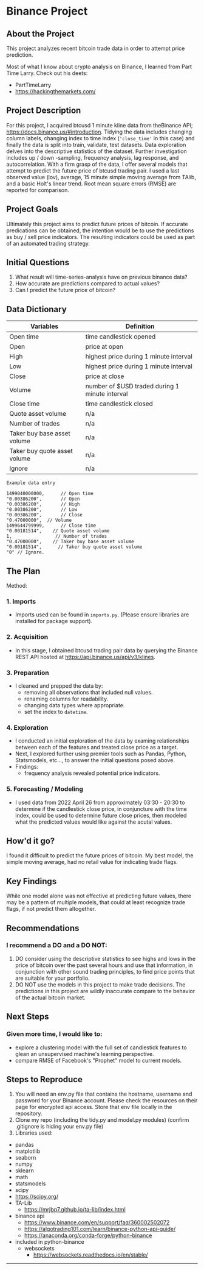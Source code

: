 # Binance Project

## About the Project

This project analyzes recent bitcoin trade data in order to attempt price prediction.

Most of what I know about crypto analysis on Binance, I learned from Part Time Larry. Check out his deets:

- PartTimeLarry
- <https://hackingthemarkets.com/>

## Project Description

For this project, I acquired btcusd 1 minute kline data from theBinance API; <https://docs.binance.us/#introduction>. Tidying the data includes changing column labels, changing index to time index (`'close_time'` in this case) and finally the data is split into train, validate, test datasets. Data exploration delves into the descriptive statistics of the dataset. Further investigation includes up / down -sampling, frequency analysis, lag response, and autocorrelation. With a firm grasp of the data, I offer several models that attempt to predict the future price of btcusd trading pair. I used a last observed value (lov), average, 15 minute simple moving average from TAlib, and a basic Holt's linear trend. Root mean square errors (RMSE) are reported for comparison.

## Project Goals

Ultimately this project aims to predict future prices of bitcoin. If accurate predications can be obtained, the intention would be to use the predictions as buy / sell price indicators. The resulting indicators could be used as part of an automated trading strategy.

## Initial Questions

1. What result will time-series-analysis have on previous binance data?
1. How accurate are predictions compared to actual values?
1. Can I predict the future price of bitcoin?

## Data Dictionary

Variables |Definition
--- | ---
Open time | time candlestick opened
Open | price at open
High | highest price during 1 minute interval
Low | highest price during 1 minute interval
Close | price at close
Volume | number of $USD traded during 1 minute interval
Close time | time candlestick closed
Quote asset volume | n/a
Number of trades | n/a
Taker buy base asset volume | n/a
Taker buy quote asset volume | n/a
Ignore | n/a

```text
Example data entry

1499040000000,      // Open time
"0.00386200",       // Open
"0.00386200",       // High
"0.00386200",       // Low
"0.00386200",       // Close
"0.47000000",  // Volume
1499644799999,      // Close time
"0.00181514",    // Quote asset volume
1,                // Number of trades
"0.47000000",    // Taker buy base asset volume
"0.00181514",      // Taker buy quote asset volume
"0" // Ignore.

```

## The Plan

Method:

### 1. Imports

- Imports used can be found in `imports.py`. (Please ensure libraries are installed for package support).

### 2. Acquisition

- In this stage, I obtained btcusd trading pair data by querying the Binance REST API hosted at <https://api.binance.us/api/v3/klines>. 

### 3. Preparation

- I cleaned and prepped the data by:
  - removing all observations that included null values.
  - renaming columns for readability.
  - changing data types where appropriate.
  - set the index to `datetime`.

### 4. Exploration

- I conducted an initial exploration of the data by examing relationships between each of the features and treated close price as a target.
- Next, I explored further using premier tools such as Pandas, Python, Statsmodels, etc..., to answer the initial questions posed above.
- Findings:
  - frequency analysis revealed potential price indicators.

### 5. Forecasting / Modeling

- I used data from 2022 April 26 from approximately 03:30 - 20:30 to determine if the candlestick close price, in conjuncture with the time index, could be used to determine future close prices, then modeled what the predicted values would like against the acutal values.

## How'd it go?

I found it difficult to predict the future prices of bitcoin. My best model, the simple moving average, had no retail value for indicating trade flags.

## Key Findings

While one model alone was not effective at predicting future values, there may be a pattern of multiple models, that could at least recognize trade flags, if not predict them altogether.

## Recommendations

### I recommend a DO and a DO NOT:

1. DO consider using the descriptive statistics to see highs and lows in the price of bitcoin over the past several hours and use that information, in conjunction with other sound trading principles, to find price points that are suitable for your portfolio.
2. DO NOT use the models in this project to make trade decisions. The predictions in this project are wildly inaccurate compare to the behavior of the actual bitcoin market.

## Next Steps

### Given more time, I would like to:

- explore a clustering model with the full set of candlestick features to glean an unsupervised machine's learning perspective.
- compare RMSE of Facebook's "Prophet" model to current models.


## Steps to Reproduce

1. You will need an env.py file that contains the hostname, username and password for your Binance account. Please check the resources on their page for encrypted api access. Store that env file locally in the repository.
2. Clone my repo (including the tidy.py and model.py modules) (confirm .gitignore is hiding your env.py file)
3. Libraries used:

- pandas
- matplotlib
- seaborn
- numpy
- sklearn
- math
- statsmodels
- scipy
- <https://scipy.org/>
- TA-Lib
  - <https://mrjbq7.github.io/ta-lib/index.html>
- binance api
  - <https://www.binance.com/en/support/faq/360002502072>
  - <https://algotrading101.com/learn/binance-python-api-guide/>
  - <https://anaconda.org/conda-forge/python-binance>
- included in python-binance
  - websockets
    - <https://websockets.readthedocs.io/en/stable/>

---

